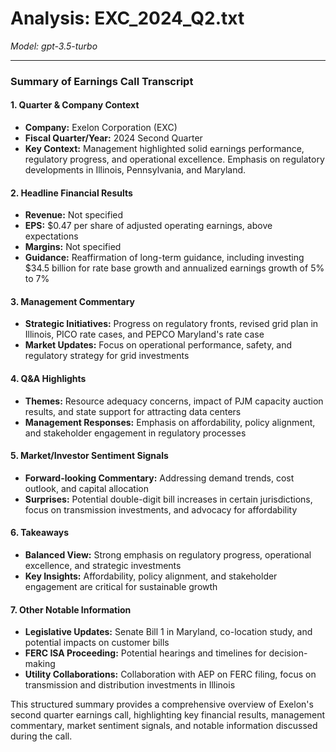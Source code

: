 # Analysis: EXC_2024_Q2.txt

*Model: gpt-3.5-turbo*

---

### Summary of Earnings Call Transcript

#### 1. Quarter & Company Context
- **Company:** Exelon Corporation (EXC)
- **Fiscal Quarter/Year:** 2024 Second Quarter
- **Key Context:** Management highlighted solid earnings performance, regulatory progress, and operational excellence. Emphasis on regulatory developments in Illinois, Pennsylvania, and Maryland.

#### 2. Headline Financial Results
- **Revenue:** Not specified
- **EPS:** $0.47 per share of adjusted operating earnings, above expectations
- **Margins:** Not specified
- **Guidance:** Reaffirmation of long-term guidance, including investing $34.5 billion for rate base growth and annualized earnings growth of 5% to 7%

#### 3. Management Commentary
- **Strategic Initiatives:** Progress on regulatory fronts, revised grid plan in Illinois, PICO rate cases, and PEPCO Maryland's rate case
- **Market Updates:** Focus on operational performance, safety, and regulatory strategy for grid investments

#### 4. Q&A Highlights
- **Themes:** Resource adequacy concerns, impact of PJM capacity auction results, and state support for attracting data centers
- **Management Responses:** Emphasis on affordability, policy alignment, and stakeholder engagement in regulatory processes

#### 5. Market/Investor Sentiment Signals
- **Forward-looking Commentary:** Addressing demand trends, cost outlook, and capital allocation
- **Surprises:** Potential double-digit bill increases in certain jurisdictions, focus on transmission investments, and advocacy for affordability

#### 6. Takeaways
- **Balanced View:** Strong emphasis on regulatory progress, operational excellence, and strategic investments
- **Key Insights:** Affordability, policy alignment, and stakeholder engagement are critical for sustainable growth

#### 7. Other Notable Information
- **Legislative Updates:** Senate Bill 1 in Maryland, co-location study, and potential impacts on customer bills
- **FERC ISA Proceeding:** Potential hearings and timelines for decision-making
- **Utility Collaborations:** Collaboration with AEP on FERC filing, focus on transmission and distribution investments in Illinois

This structured summary provides a comprehensive overview of Exelon's second quarter earnings call, highlighting key financial results, management commentary, market sentiment signals, and notable information discussed during the call.